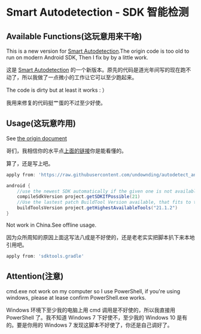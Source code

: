 # Smart Autodetection - SDK 智能检测

Available Functions(这玩意用来干啥)
--------------------

This is a new version for [Smart Autodetection](https://github.com/aayvazyan-tgm/autodetect_android_sdk_and_buildTools/).The origin code is too old to run on modern Android SDK, Then I fix by by a little work.

这是 [Smart Autodetection](https://github.com/aayvazyan-tgm/autodetect_android_sdk_and_buildTools/) 的一个新版本。原先的代码是道光年间写的现在跑不动了，所以我做了一点微小的工作让它可以至少跑起来。

The code is dirty but at least it works : ）

我用来修复的代码挺艹蛋的不过至少好使。

Usage(这玩意咋用)
------------

See [the origin document](https://github.com/aayvazyan-tgm/autodetect_android_sdk_and_buildTools)

哥们，我相信你的水平点[上面的链接](https://github.com/aayvazyan-tgm/autodetect_android_sdk_and_buildTools)你是能看懂的。

算了，还是写上吧。

```gradle
apply from: 'https://raw.githubusercontent.com/undownding/autodetect_android_sdk_and_buildTools/master/sdktools.gradle'

android {
    //use the newest SDK automatically if the given one is not available
    compileSdkVersion project.getSDKIfPossible(21)
    //Use the lastest patch BuildTool Version available, that fits to the given minor version. default to the given value on error
    buildToolsVersion project.getHighestAvailableTools("21.1.2")
}
```

Not work in China.See offline usage.

因为众所周知的原因上面这写法八成是不好使的，还是老老实实把脚本扒下来本地引用吧。

```gradle
apply from: 'sdktools.gradle'
```

Attention(注意)
------------
cmd.exe not work on my computer so I use PowerShell, if you're using windows, please at lease confirm PowerShell.exe works.

Windows 环境下至少我的电脑上用 cmd 调用是不好使的，所以我直接用 PowerShell 了。我不知道 Windows 7 下好使不，至少我的 Windows 10 是有的。要是你用的 Windows 7 发现这脚本不好使了，你还是自己调好了。



